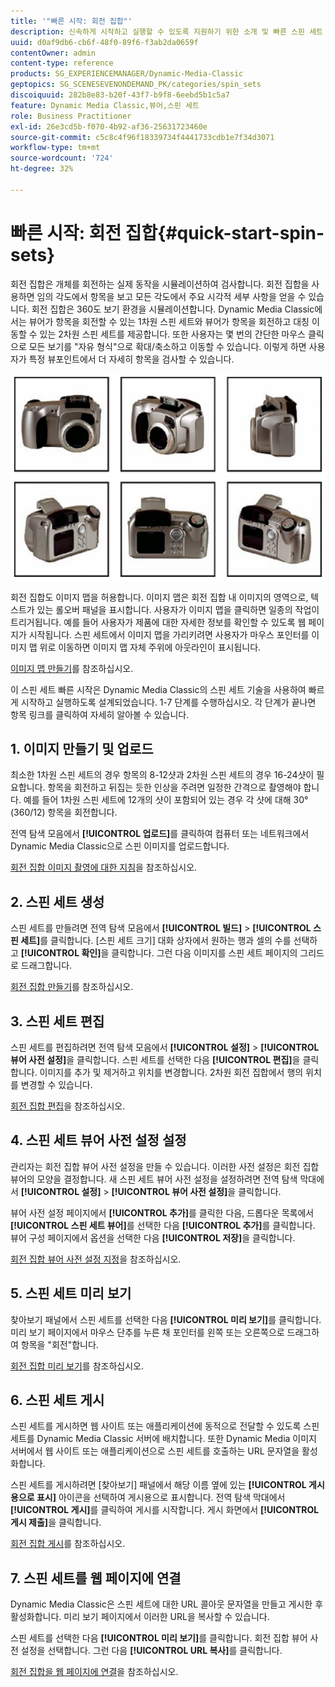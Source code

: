 ```yaml
---
title: '"빠른 시작: 회전 집합"'
description: 신속하게 시작하고 실행할 수 있도록 지원하기 위한 소개 및 빠른 스핀 세트 시작 .
uuid: d0af9db6-cb6f-48f0-89f6-f3ab2da0659f
contentOwner: admin
content-type: reference
products: SG_EXPERIENCEMANAGER/Dynamic-Media-Classic
geptopics: SG_SCENESEVENONDEMAND_PK/categories/spin_sets
discoiquuid: 282b8e83-b20f-43f7-b9f8-6eebd5b1c5a7
feature: Dynamic Media Classic,뷰어,스핀 세트
role: Business Practitioner
exl-id: 26e3cd5b-f070-4b92-af36-25631723460e
source-git-commit: c5c8c4f96f18339734f4441733cdb1e7f34d3071
workflow-type: tm+mt
source-wordcount: '724'
ht-degree: 32%

---
```


# 빠른 시작: 회전 집합{#quick-start-spin-sets}

회전 집합은 개체를 회전하는 실제 동작을 시뮬레이션하여 검사합니다. 회전 집합을 사용하면 임의 각도에서 항목을 보고 모든 각도에서 주요 시각적 세부 사항을 얻을 수 있습니다. 회전 집합은 360도 보기 환경을 시뮬레이션합니다. Dynamic Media Classic에서는 뷰어가 항목을 회전할 수 있는 1차원 스핀 세트와 뷰어가 항목을 회전하고 대칭 이동할 수 있는 2차원 스핀 세트를 제공합니다. 또한 사용자는 몇 번의 간단한 마우스 클릭으로 모든 보기를 &quot;자유 형식&quot;으로 확대/축소하고 이동할 수 있습니다. 이렇게 하면 사용자가 특정 뷰포인트에서 더 자세히 항목을 검사할 수 있습니다.

![회전 집합의 이미지](/help/assets/spin_set.png)

회전 집합도 이미지 맵을 허용합니다. 이미지 맵은 회전 집합 내 이미지의 영역으로, 텍스트가 있는 롤오버 패널을 표시합니다. 사용자가 이미지 맵을 클릭하면 일종의 작업이 트리거됩니다. 예를 들어 사용자가 제품에 대한 자세한 정보를 확인할 수 있도록 웹 페이지가 시작됩니다. 스핀 세트에서 이미지 맵을 가리키려면 사용자가 마우스 포인터를 이미지 맵 위로 이동하면 이미지 맵 자체 주위에 아웃라인이 표시됩니다.

[이미지 맵 만들기](creating-image-maps.md)를 참조하십시오.

이 스핀 세트 빠른 시작은 Dynamic Media Classic의 스핀 세트 기술을 사용하여 빠르게 시작하고 실행하도록 설계되었습니다. 1-7 단계를 수행하십시오. 각 단계가 끝나면 항목 링크를 클릭하여 자세히 알아볼 수 있습니다.

## 1. 이미지 만들기 및 업로드

최소한 1차원 스핀 세트의 경우 항목의 8-12샷과 2차원 스핀 세트의 경우 16-24샷이 필요합니다. 항목을 회전하고 뒤집는 듯한 인상을 주려면 일정한 간격으로 촬영해야 합니다. 예를 들어 1차원 스핀 세트에 12개의 샷이 포함되어 있는 경우 각 샷에 대해 30° (360/12) 항목을 회전합니다.

전역 탐색 모음에서 **[!UICONTROL 업로드]**&#x200B;를 클릭하여 컴퓨터 또는 네트워크에서 Dynamic Media Classic으로 스핀 이미지를 업로드합니다.

[회전 집합 이미지 촬영에 대한 지침](creating-spin-set.md#guidelines-for-shooting-spin-set-images)을 참조하십시오.

## 2. 스핀 세트 생성

스핀 세트를 만들려면 전역 탐색 모음에서 **[!UICONTROL 빌드]** > **[!UICONTROL 스핀 세트]**&#x200B;를 클릭합니다. [스핀 세트 크기] 대화 상자에서 원하는 행과 셀의 수를 선택하고 **[!UICONTROL 확인]**&#x200B;을 클릭합니다. 그런 다음 이미지를 스핀 세트 페이지의 그리드로 드래그합니다.

[회전 집합 만들기](creating-spin-set.md#creating-a-spin-set)를 참조하십시오.

<!-- 

Comment Type: remark
Last Modified By: unknown unknown 
Last Modified Date: 

<p>See <a href="#UnresolvedLink-sc7_spinsets_sp.xml#WS98ca2e6790647c06-245331fc135ab744793-8000">Including Image Maps in Spin Sets</a> to add clickable, hotspot regions, known as Image Maps, to images in a Spin Set. </p>

 -->

<!-- 

Comment Type: remark
Last Modified By: unknown unknown 
Last Modified Date: 

<p>See also <a href="#UnresolvedLink-sc7_spinsets_sp.xml#WS98ca2e6790647c06229f600f135ab7cc461-8000">Managing InfoPanel content</a>.</p>

 -->

## 3. 스핀 세트 편집

스핀 세트를 편집하려면 전역 탐색 모음에서 **[!UICONTROL 설정]** > **[!UICONTROL 뷰어 사전 설정]**&#x200B;을 클릭합니다. 스핀 세트를 선택한 다음 **[!UICONTROL 편집]**&#x200B;을 클릭합니다. 이미지를 추가 및 제거하고 위치를 변경합니다. 2차원 회전 집합에서 행의 위치를 변경할 수 있습니다.

[회전 집합 편집](creating-spin-set.md#editing-a-spin-set)을 참조하십시오.

## 4. 스핀 세트 뷰어 사전 설정 설정

관리자는 회전 집합 뷰어 사전 설정을 만들 수 있습니다. 이러한 사전 설정은 회전 집합 뷰어의 모양을 결정합니다. 새 스핀 세트 뷰어 사전 설정을 설정하려면 전역 탐색 막대에서 **[!UICONTROL 설정]** > **[!UICONTROL 뷰어 사전 설정]**&#x200B;을 클릭합니다.

뷰어 사전 설정 페이지에서 **[!UICONTROL 추가]**&#x200B;를 클릭한 다음, 드롭다운 목록에서 **[!UICONTROL 스핀 세트 뷰어]**&#x200B;를 선택한 다음 **[!UICONTROL 추가]**&#x200B;를 클릭합니다. 뷰어 구성 페이지에서 옵션을 선택한 다음 **[!UICONTROL 저장]**&#x200B;을 클릭합니다.

[회전 집합 뷰어 사전 설정 지정](setting-spin-set-viewer-presets.md#setting-up-spin-set-viewer-presets)을 참조하십시오.

## 5. 스핀 세트 미리 보기

찾아보기 패널에서 스핀 세트를 선택한 다음 **[!UICONTROL 미리 보기]**&#x200B;를 클릭합니다. 미리 보기 페이지에서 마우스 단추를 누른 채 포인터를 왼쪽 또는 오른쪽으로 드래그하여 항목을 &quot;회전&quot;합니다.

[회전 집합 미리 보기](previewing-spin-set.md#previewing-a-spin-set)를 참조하십시오.

## 6. 스핀 세트 게시

스핀 세트를 게시하면 웹 사이트 또는 애플리케이션에 동적으로 전달할 수 있도록 스핀 세트를 Dynamic Media Classic 서버에 배치합니다. 또한 Dynamic Media 이미지 서버에서 웹 사이트 또는 애플리케이션으로 스핀 세트를 호출하는 URL 문자열을 활성화합니다.

스핀 세트를 게시하려면 [찾아보기] 패널에서 해당 이름 옆에 있는 **[!UICONTROL 게시용으로 표시]** 아이콘을 선택하여 게시용으로 표시합니다. 전역 탐색 막대에서 **[!UICONTROL 게시]**&#x200B;를 클릭하여 게시를 시작합니다. 게시 화면에서 **[!UICONTROL 게시 제출]**&#x200B;을 클릭합니다.

[회전 집합 게시](publishing-spin-set.md#publishing-a-spin-set)를 참조하십시오.

## 7. 스핀 세트를 웹 페이지에 연결

Dynamic Media Classic은 스핀 세트에 대한 URL 콜아웃 문자열을 만들고 게시한 후 활성화합니다. 미리 보기 페이지에서 이러한 URL을 복사할 수 있습니다.

스핀 세트를 선택한 다음 **[!UICONTROL 미리 보기]**&#x200B;를 클릭합니다. 회전 집합 뷰어 사전 설정을 선택합니다. 그런 다음 **[!UICONTROL URL 복사]**&#x200B;를 클릭합니다.

[회전 집합을 웹 페이지에 연결](linking-spin-set-web-page.md#linking-a-spin-set-to-a-web-page)을 참조하십시오.
